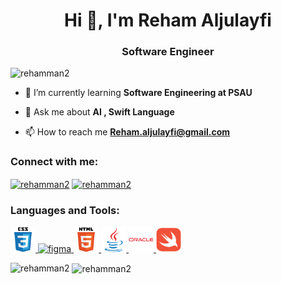 <h1 align="center">Hi 👋, I'm Reham Aljulayfi</h1>
<h3 align="center">Software Engineer</h3>

<p align="left"> <img src="https://komarev.com/ghpvc/?username=rehamman2&label=Profile%20views&color=0e75b6&style=flat" alt="rehamman2" /> </p>


- 🌱 I’m currently learning **Software Engineering at PSAU**

- 💬 Ask me about **AI , Swift Language**

- 📫 How to reach me **Reham.aljulayfi@gmail.com**

<h3 align="left">Connect with me:</h3>
<p align="left">
<a href="https://twitter.com/rehamman2" target="blank"><img align="center" src="https://raw.githubusercontent.com/rahuldkjain/github-profile-readme-generator/master/src/images/icons/Social/twitter.svg" alt="rehamman2" height="30" width="40" /></a>
<a href="https://linkedin.com/in/rehamman2" target="blank"><img align="center" src="https://raw.githubusercontent.com/rahuldkjain/github-profile-readme-generator/master/src/images/icons/Social/linked-in-alt.svg" alt="rehamman2" height="30" width="40" /></a>
</p>

<h3 align="left">Languages and Tools:</h3>
<p align="left"> <a href="https://www.w3schools.com/css/" target="_blank" rel="noreferrer"> <img src="https://raw.githubusercontent.com/devicons/devicon/master/icons/css3/css3-original-wordmark.svg" alt="css3" width="40" height="40"/> </a> <a href="https://www.figma.com/" target="_blank" rel="noreferrer"> <img src="https://www.vectorlogo.zone/logos/figma/figma-icon.svg" alt="figma" width="40" height="40"/> </a> <a href="https://www.w3.org/html/" target="_blank" rel="noreferrer"> <img src="https://raw.githubusercontent.com/devicons/devicon/master/icons/html5/html5-original-wordmark.svg" alt="html5" width="40" height="40"/> </a> <a href="https://www.java.com" target="_blank" rel="noreferrer"> <img src="https://raw.githubusercontent.com/devicons/devicon/master/icons/java/java-original.svg" alt="java" width="40" height="40"/> </a> <a href="https://www.oracle.com/" target="_blank" rel="noreferrer"> <img src="https://raw.githubusercontent.com/devicons/devicon/master/icons/oracle/oracle-original.svg" alt="oracle" width="40" height="40"/> </a> <a href="https://developer.apple.com/swift/" target="_blank" rel="noreferrer"> <img src="https://raw.githubusercontent.com/devicons/devicon/master/icons/swift/swift-original.svg" alt="swift" width="40" height="40"/> </a> </p>

<p><img align="left" src="https://github-readme-stats.vercel.app/api/top-langs?username=rehamman2&show_icons=true&locale=en&layout=compact" alt="rehamman2" /></p>

<p>&nbsp;<img align="center" src="https://github-readme-stats.vercel.app/api?username=rehamman2&show_icons=true&locale=en" alt="rehamman2" /></p>
